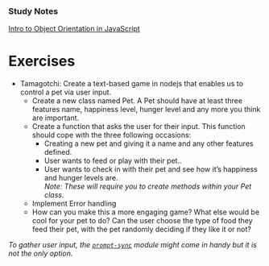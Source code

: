 ### Study Notes
[Intro to Object Orientation in JavaScript](https://github.com/getfutureproof/fp_guides_wiki/wiki/Object-Orientation-in-JavaScript)

# Exercises
- Tamagotchi: Create a text-based game in nodejs that enables us to control a pet via user input.
    - Create a new class named Pet. A Pet should have at least three features name, happiness level, hunger level and any more you think are important.
    - Create a function that asks the user for their input. This function should cope with the three following occasions:
        - Creating a new pet and giving it a name and any other features defined.
        - User wants to feed or play with their pet..
        - User wants to check in with their pet and see how it’s happiness and hunger levels are. \
  *Note: These will require you to create methods within your Pet class.*
    - Implement Error handling
    - How can you make this a more engaging game? What else would be cool for your pet to do? Can the user choose the type of food they feed their pet, with the pet randomly deciding if they like it or not?

*To gather user input, the [`prompt-sync`](https://github.com/heapwolf/prompt-sync#readme) module might come in handy but it is not the only option.*